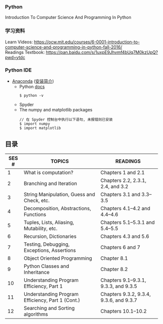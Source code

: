 ### Python
Introduction To Computer Science And Programming In Python


### 学习资料
Learn Videos: https://ocw.mit.edu/courses/6-0001-introduction-to-computer-science-and-programming-in-python-fall-2016/   
Readings Textbook: https://pan.baidu.com/s/1uxpE9Jhvmf4bUq7M0kzUpQ?pwd=ytdc

### Python IDE
- [Anaconda](https://www.anaconda.com/download) ([安装简介](https://docs.continuum.io/free/anaconda/install/))
  - Python [docs](https://docs.python.org/zh-cn/3.5/)
    ```
    $ python -v
    ```
  - Spyder
  - The numpy and matplotlib packages
    ```
    // 在 Spyder 控制台中执行以下语句, 未报错则已安装
    $ import numpy
    $ import matplotlib
    ```

## 目录

| SES # | TOPICS                                        | READINGS                                 |
|-------|----------------------------------------------|------------------------------------------|
| 1     | What is computation?                         | Chapters 1 and 2.1                      |
| 2     | Branching and Iteration                      | Chapters 2.2, 2.3.1, 2.4, and 3.2       |
| 3     | String Manipulation, Guess and Check, etc.   | Chapters 3.1 and 3.3–3.5                |
| 4     | Decomposition, Abstractions, Functions       | Chapters 4.1–4.2 and 4.4–4.6             |
| 5     | Tuples, Lists, Aliasing, Mutability, etc.    | Chapters 5.1–5.3.1 and 5.4–5.5          |
| 6     | Recursion, Dictionaries                      | Chapters 4.3 and 5.6                    |
| 7     | Testing, Debugging, Exceptions, Assertions   | Chapters 6 and 7                        |
| 8     | Object Oriented Programming                  | Chapter 8.1                            |
| 9     | Python Classes and Inheritance               | Chapter 8.2                            |
| 10    | Understanding Program Efficiency, Part 1     | Chapters 9.1–9.3.1, 9.3.3, and 9.3.5     |
| 11    | Understanding Program Efficiency, Part 1 (Cont.) | Chapters 9.3.2, 9.3.4, 9.3.6, and 9.3.7 |
| 12    | Searching and Sorting algorithms             | Chapters 10.1–10.2                      |
